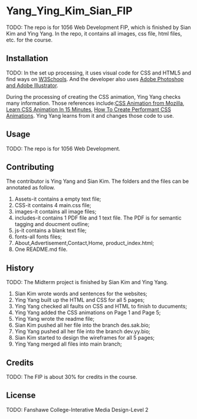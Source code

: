 # Yang_Ying_Kim_Sian_FIP

TODO: The repo is for 1056 Web Development FIP, which is finished by Sian Kim and Ying Yang. In the repo, it contains all images, css file, html files, etc. for the course.

## Installation
TODO: In the set up processing, it uses visual code for CSS and HTML5 and find ways on [W3Schools](https://www.w3schools.com/). 
And the developer also uses [Adobe Photoshop and Adobe Illustrator](https://www.adobe.com/ca_fr/).

During the processing of creating the CSS animation, Ying Yang checks many information. Those references include:[CSS Animation from Mozilla](https://developer.mozilla.org/en-US/docs/Web/CSS/CSS_Animations), [Learn CSS Animation In 15 Minutes](https://www.youtube.com/watch?v=YszONjKpgg4&t=652s), [How To Create Performant CSS Animations](https://www.youtube.com/watch?v=4PStxeSIL9I). Ying Yang learns from it and changes those code to use.
## Usage
TODO: The repo is for 1056 Web Development.

## Contributing
The contributor is Ying Yang and Sian Kim. The folders and the files can be annotated as follow.
1. Assets-it contains a empty text file;
2. CSS-it contains 4 main.css file;
3. images-it contains all image files;
4. includes-it contains 1 PDF file and 1 text file. The PDF is for semantic tagging and doucment outline;
5. js-it contains a blank text file;
6. fonts-all fonts files;
7. About,Advertisement,Contact,Home, product_index.html;
8. One README.md file.

## History
TODO: 
The Midterm project is finished by Sian Kim and Ying Yang.
1. Sian Kim wrote words and sentences for the websites;
2. Ying Yang built up the HTML and CSS  for all 5 pages;
3. Ying Yang checked all faults on CSS and HTML to finish to ducuments; 
4. Ying Yang added the CSS animations on Page 1 and Page 5;
5. Ying Yang wrote the readme file;
6. Sian Kim pushed all her file into the branch des.sak.bio;
7. Ying Yang pushed all her file into the branch dev.yy.bio;
8. Sian Kim started to design the wireframes for all 5 pages;
9. Ying Yang merged all files into main branch;


## Credits
TODO: The FIP is about 30% for credits in the course.

## License
TODO: Fanshawe College-Interative Media Design-Level 2